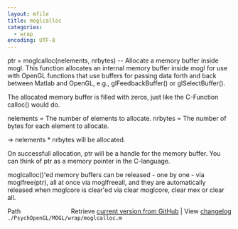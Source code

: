 ```yaml
---
layout: mfile
title: moglcalloc
categories:
  - wrap
encoding: UTF-8
---
```


ptr = moglcalloc(nelements, nrbytes) -- Allocate a memory buffer inside mogl.
This function allocates an internal memory buffer inside mogl for use
with OpenGL functions that use buffers for passing data forth and back
between Matlab and OpenGL, e.g., glFeedbackBuffer() or glSelectBuffer().

The allocated memory buffer is filled with zeros, just like the C-Function
calloc() would do.

nelements = The number of elements to allocate.
nrbytes = The number of bytes for each element to allocate.

-\> nelements \* nrbytes will be allocated.

On successfull allocation, ptr will be a handle for the memory buffer.
You can think of ptr as a memory pointer in the C-language.

moglcalloc()'ed memory buffers can be released - one by one - via
moglfree(ptr), all at once via moglfreeall, and they are automatically
released when moglcore is clear'ed via clear moglcore, clear mex or
clear all.



<div class="code_header" style="text-align:right;">
  <span style="float:left;">Path&nbsp;&nbsp;</span> <span class="counter">Retrieve <a href=
  "https://raw.github.com/Psychtoolbox-3/Psychtoolbox-3/beta/./PsychOpenGL/MOGL/wrap/moglcalloc.m">current version from GitHub</a> | View <a href=
  "https://github.com/Psychtoolbox-3/Psychtoolbox-3/commits/beta/./PsychOpenGL/MOGL/wrap/moglcalloc.m">changelog</a></span>
</div>
<div class="code">
  <code>./PsychOpenGL/MOGL/wrap/moglcalloc.m</code>
</div>
